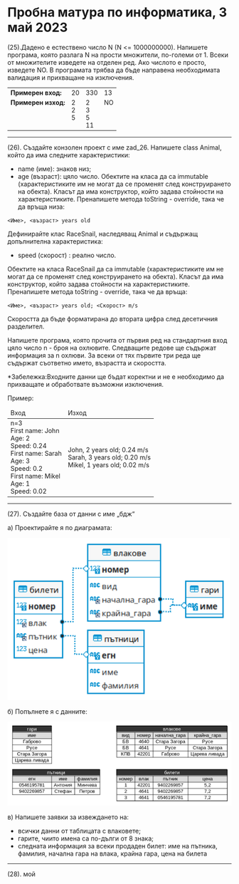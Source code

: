 # Пробна матура по информатика, 3 май 2023

<style>
  .markdown-body .highlight pre, .markdown-body pre, .markdown-body .highlight {
    background-color: transparent;
  }
  .footer {
    display: none;
  }
</style>

(25).Дадено е естествено число N (N <= 1000000000). Напишете програма, която разлага N на прости множители, по-големи от 1. Всеки от множителите изведете на отделен ред. Ако числото е просто, изведете NO. В програмата трябва да бъде направена необходимата валидация и прихващане на изключения.


<table>
  <tbody>
    <tr>
      <td><b>Примерен вход:</b></td>
      <td>20 </td>
      <td>330 </td>
      <td>13 </td>
    </tr>
    <tr>
      <td><b>Примерен изход:<br> &nbsp;<br>&nbsp;<br>&nbsp;<br> </b></td>
      <td>2 <br>  2 <br> 5 <br>&nbsp;</td>
      <td>2 <br>  3 <br> 5 <br> 11</td>
      <td>NO <br> &nbsp;<br>&nbsp;<br> &nbsp;<br></td>
    </tr>
  </tbody>
</table>

---

(26). Създайте конзолен проект с име zad_26. Напишете class Animal, който да има следните характеристики:
- name (име): знаков низ;
- age (възраст): цяло число.
Обектите на класа да са immutable (характеристиките им не могат да се променят след конструирането на обекта). Класът да има конструктор, който задава стойности на характеристиките.
Пренапишете метода toString - override, така че да връща низа:

```
<Име>, <възраст> years old
```

Дефинирайте клас RaceSnail, наследяващ Animal и съдържащ допълнителна характеристика:
- speed (скорост) : реално число.

Обектите на класа RaceSnail да са immutable (характеристиките им не могат да се
променят след конструирането на обекта). Класът да има конструктор, който
задава стойности на характеристиките. Пренапишете метода toString - override, така че да връща:

```
<Име>, <възраст> years old; <Скорост> m/s
```

Скоростта да бъде форматирана до втората цифра след десетичния разделител.

Напишете програма, която прочита от първия ред на стандартния вход цяло число n - броя на охлювите. Следващите редове ще съдържат информация за n охлюви. За всеки от тях първите три реда ще съдържат съответно името, възрастта и скоростта.

*Забележка:Входните данни ще бъдат коректни и не е необходимо да прихващате и обработвате
възможни изключения.

Пример:

<table>
  <thead>
    <tr>
      <td>Вход</td>
      <td>Изход</td>
    </tr>
  </thead>
  <tbody>
    <tr>
      <td>
        n=3<br>
        First name: John<br>
        Age: 2<br>
        Speed: 0.24<br>
        First name: Sarah<br>
        Age: 3<br>
        Speed: 0.2<br>
        First name: Mikel<br>
        Age: 1<br>
        Speed: 0.02
      </td>
      <td>
        John, 2 years old; 0.24 m/s<br>
        Sarah, 3 years old; 0.20 m/s<br>
        Mikel, 1 years old; 0.02 m/s
      </td>
    </tr>
  </tbody>
</table>

---

(27). Създайте база от данни с име „бдж“

a) Проектирайте я по диаграмата:

<img src="27-d.png" width="500"/>

б) Попълнете я с данните:

<img src="27-t.png" width="600"/>

в) Напишете заявки за извеждането на:
  - всички данни от таблицата с влаковете;
  - гарите, чиито имена са по-дълги от 8 знака;
  - следната информация за всеки продаден билет: име на пътника, фамилия, начална гара на влака, крайна гара, цена на билета

---

(28). мой



